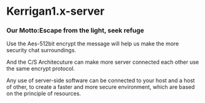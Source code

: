 # Kerrigan1.x-server

### Our Motto:Escape from the light, seek refuge

Use the Aes-512bit encrypt the message will help us make the more security chat surroundings.

And the C/S Architecuture can make more server connected each other use the same encrypt protocol.

Any use of server-side software can be connected to your host and a host of other, to create a faster and more secure environment, which are based on the principle of resources.